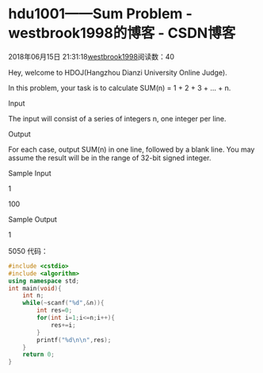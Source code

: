 # hdu1001——Sum Problem - westbrook1998的博客 - CSDN博客





2018年06月15日 21:31:18[westbrook1998](https://me.csdn.net/westbrook1998)阅读数：40








> 
Hey, welcome to HDOJ(Hangzhou Dianzi University Online Judge).  

  In this problem, your task is to calculate SUM(n) = 1 + 2 + 3 + … + n.  

  Input 

  The input will consist of a series of integers n, one integer per line.  

  Output 

  For each case, output SUM(n) in one line, followed by a blank line. You may assume the result will be in the range of 32-bit signed integer.  

  Sample Input 

  1 

  100 

  Sample Output 

  1 

  5050
代码：

```cpp
#include <cstdio>
#include <algorithm>
using namespace std;
int main(void){
    int n;
    while(~scanf("%d",&n)){
        int res=0;
        for(int i=1;i<=n;i++){
            res+=i;
        }
        printf("%d\n\n",res);
    }
    return 0;
}
```





